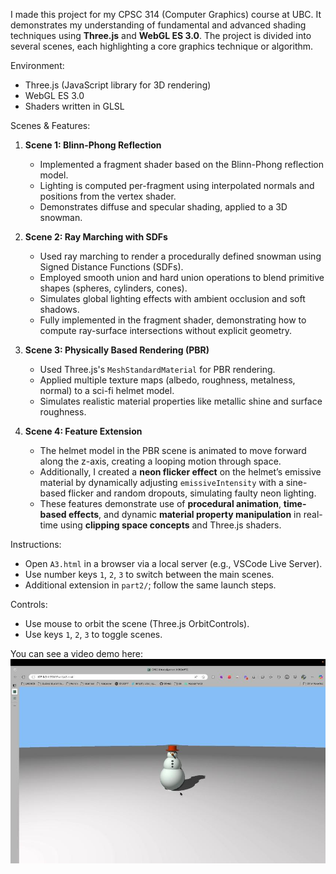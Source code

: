 I made this project for my CPSC 314 (Computer Graphics) course at UBC. It demonstrates my understanding of fundamental and advanced shading techniques using **Three.js** and **WebGL ES 3.0**. The project is divided into several scenes, each highlighting a core graphics technique or algorithm.

Environment:

* Three.js (JavaScript library for 3D rendering)
* WebGL ES 3.0
* Shaders written in GLSL

Scenes & Features:

1. **Scene 1: Blinn-Phong Reflection**

   * Implemented a fragment shader based on the Blinn-Phong reflection model.
   * Lighting is computed per-fragment using interpolated normals and positions from the vertex shader.
   * Demonstrates diffuse and specular shading, applied to a 3D snowman.

2. **Scene 2: Ray Marching with SDFs**

   * Used ray marching to render a procedurally defined snowman using Signed Distance Functions (SDFs).
   * Employed smooth union and hard union operations to blend primitive shapes (spheres, cylinders, cones).
   * Simulates global lighting effects with ambient occlusion and soft shadows.
   * Fully implemented in the fragment shader, demonstrating how to compute ray-surface intersections without explicit geometry.

3. **Scene 3: Physically Based Rendering (PBR)**

   * Used Three.js's `MeshStandardMaterial` for PBR rendering.
   * Applied multiple texture maps (albedo, roughness, metalness, normal) to a sci-fi helmet model.
   * Simulates realistic material properties like metallic shine and surface roughness.

4. **Scene 4: Feature Extension**

   * The helmet model in the PBR scene is animated to move forward along the z-axis, creating a looping motion through space.
   * Additionally, I created a **neon flicker effect** on the helmet’s emissive material by dynamically adjusting `emissiveIntensity` with a sine-based flicker and random dropouts, simulating faulty neon lighting.
   * These features demonstrate use of **procedural animation**, **time-based effects**, and dynamic **material property manipulation** in real-time using **clipping space concepts** and Three.js shaders.
    

Instructions:

* Open `A3.html` in a browser via a local server (e.g., VSCode Live Server).
* Use number keys `1`, `2`, `3` to switch between the main scenes.
* Additional extension in `part2/`; follow the same launch steps.

Controls:

* Use mouse to orbit the scene (Three.js OrbitControls).
* Use keys `1`, `2`, `3` to toggle scenes.


You can see a video demo here:
[![Watch the video](https://github.com/OminiCarlos/CPSC314_A3_Blinn-Phong_Reflection_Ray_Tracing_PBR/blob/master/A3_Demo-Cover.jpg)](https://www.youtube.com/watch?v=RdYNH5DE-g4)

